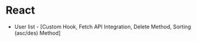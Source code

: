 # React

- User list - [Custom Hook, Fetch API Integration, Delete Method, Sorting (asc/des) Method]
